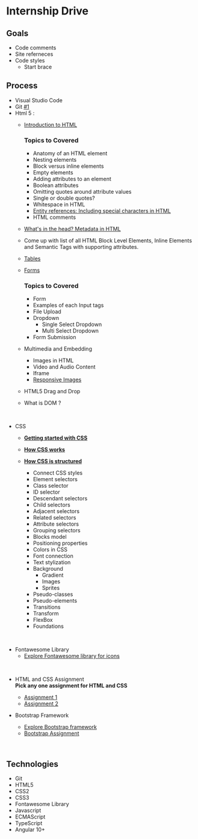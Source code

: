 # Internship Drive

## Goals

* Code comments
* Site referneces
* Code styles
  * Start brace 

## Process

* Visual Studio Code
* Git [#1](https://github.com/locationguru-solutions/internship-drive-2018/issues/1)
* Html 5 :
	* [Introduction to HTML](https://developer.mozilla.org/en-US/docs/Learn/HTML/Introduction_to_HTML)
        
        ### Topics to Covered
        * Anatomy of an HTML element
        * Nesting elements
        * Block versus inline elements
        * Empty elements
        * Adding attributes to an element
        * Boolean attributes
        * Omitting quotes around attribute values
        * Single or double quotes?
        * Whitespace in HTML
        * [Entity references: Including special characters in HTML](https://developer.mozilla.org/en-US/docs/Learn/HTML/Introduction_to_HTML/Getting_started#entity_references_including_special_characters_in_html)
        * HTML comments
        
    * [What's in the head? Metadata in HTML](https://developer.mozilla.org/en-US/docs/Learn/HTML/Introduction_to_HTML/The_head_metadata_in_HTML)
    * Come up with list of all HTML Block Level Elements, Inline Elements and Semantic Tags with supporting attributes.
    * [Tables](https://developer.mozilla.org/en-US/docs/Learn/HTML/Tables)
    * [Forms](https://developer.mozilla.org/en-US/docs/Learn/Forms)
    
        ### Topics to Covered
        * Form
        * Examples of each Input tags
        * File Upload
        * Dropdown
          * Single Select Dropdown
          * Multi Select Dropdown
        * Form Submission
        
    * Multimedia and Embedding
      * Images in HTML
      * Video and Audio Content
      * Iframe
      * [Responsive Images](https://developer.mozilla.org/en-US/docs/Learn/HTML/Multimedia_and_embedding/Responsive_images)
      
    * HTML5 Drag and Drop
    * What is DOM ?


<br />

* CSS
    * <b>[Getting started with CSS](https://developer.mozilla.org/en-US/docs/Learn/CSS/First_steps/Getting_started)</b> 
    * <b>[How CSS works](https://developer.mozilla.org/en-US/docs/Learn/CSS/First_steps/How_CSS_works)</b> 
    * <b>[How CSS is structured](https://developer.mozilla.org/en-US/docs/Learn/CSS/First_steps/How_CSS_is_structured)</b>
  
      * Connect CSS styles
      * Element selectors
      * Class selector
      * ID selector
      * Descendant selectors
      * Child selectors
      * Adjacent selectors
      * Related selectors
      * Attribute selectors
      * Grouping selectors
      * Blocks model
      * Positioning properties
      * Colors in CSS
      * Font connection
      * Text stylization
      * Background
        * Gradient
        * Images
        * Sprites
      * Pseudo-classes
      * Pseudo-elements
      * Transitions
      * Transform
      * FlexBox
      * Foundations
  
<br/>

* Fontawesome Library
    * [Explore Fontawesome library for icons](https://fontawesome.com/v5.15/how-to-use/javascript-api/setup/library)

<br/>

* HTML and CSS Assignment
   <br />
   <b>Pick any one assignment for HTML and CSS</b> 
	* [Assignment 1](https://github.com/locationguru-solutions/internship-drive-web/issues/10)
	* [Assignment 2](https://github.com/locationguru-solutions/internship-drive-web/issues/11)


* Bootstrap Framework
	* [Explore Bootstrap framework](https://getbootstrap.com/docs/5.2/getting-started/introduction/)
	* [Bootstrap Assignment ](https://github.com/locationguru-solutions/internship-drive-web/issues/12)

<br/>

## Technologies

* Git
* HTML5
* CSS2
* CSS3
* Fontawesome Library
* Javascript
* ECMAScript
* TypeScript
* Angular 10+
